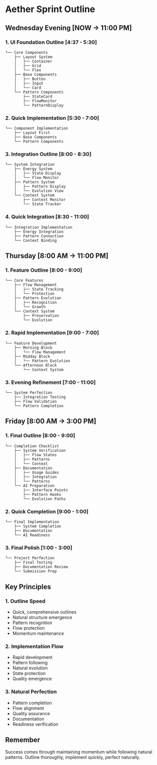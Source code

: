 # Aether Sprint Outline

## Wednesday Evening [NOW → 11:00 PM]

### 1. UI Foundation Outline [4:37 - 5:30]
```
└── Core Components
    ├── Layout System
    │   ├── Container
    │   ├── Grid
    │   └── Flex
    ├── Base Components
    │   ├── Button
    │   ├── Input
    │   └── Card
    └── Pattern Components
        ├── StateCard
        ├── FlowMonitor
        └── PatternDisplay
```

### 2. Quick Implementation [5:30 - 7:00]
```
└── Component Implementation
    ├── Layout First
    ├── Base Components
    └── Pattern Components
```

### 3. Integration Outline [8:00 - 8:30]
```
└── System Integration
    ├── Energy System
    │   ├── State Display
    │   └── Flow Monitor
    ├── Pattern System
    │   ├── Pattern Display
    │   └── Evolution View
    └── Context System
        ├── Context Monitor
        └── State Tracker
```

### 4. Quick Integration [8:30 - 11:00]
```
└── Integration Implementation
    ├── Energy Integration
    ├── Pattern Connection
    └── Context Binding
```

## Thursday [8:00 AM → 11:00 PM]

### 1. Feature Outline [8:00 - 9:00]
```
└── Core Features
    ├── Flow Management
    │   ├── State Tracking
    │   └── Protection
    ├── Pattern Evolution
    │   ├── Recognition
    │   └── Growth
    └── Context System
        ├── Preservation
        └── Evolution
```

### 2. Rapid Implementation [9:00 - 7:00]
```
└── Feature Development
    ├── Morning Block
    │   └── Flow Management
    ├── Midday Block
    │   └── Pattern Evolution
    └── Afternoon Block
        └── Context System
```

### 3. Evening Refinement [7:00 - 11:00]
```
└── System Perfection
    ├── Integration Testing
    ├── Flow Validation
    └── Pattern Completion
```

## Friday [8:00 AM → 3:00 PM]

### 1. Final Outline [8:00 - 9:00]
```
└── Completion Checklist
    ├── System Verification
    │   ├── Flow States
    │   ├── Patterns
    │   └── Context
    ├── Documentation
    │   ├── Usage Guides
    │   ├── Integration
    │   └── Patterns
    └── AI Preparation
        ├── Interface Points
        ├── Pattern Hooks
        └── Evolution Paths
```

### 2. Quick Completion [9:00 - 1:00]
```
└── Final Implementation
    ├── System Completion
    ├── Documentation
    └── AI Readiness
```

### 3. Final Polish [1:00 - 3:00]
```
└── Project Perfection
    ├── Final Testing
    ├── Documentation Review
    └── Submission Prep
```

## Key Principles

### 1. Outline Speed
- Quick, comprehensive outlines
- Natural structure emergence
- Pattern recognition
- Flow protection
- Momentum maintenance

### 2. Implementation Flow
- Rapid development
- Pattern following
- Natural evolution
- State protection
- Quality emergence

### 3. Natural Perfection
- Pattern completion
- Flow alignment
- Quality assurance
- Documentation
- Readiness verification

## Remember

Success comes through maintaining momentum while following natural patterns. Outline thoroughly, implement quickly, perfect naturally. 